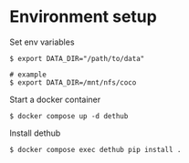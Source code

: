 # Environment setup

Set env variables

```
$ export DATA_DIR="/path/to/data"

# example
$ export DATA_DIR=/mnt/nfs/coco
```

Start a docker container

```
$ docker compose up -d dethub
```

Install dethub

```
$ docker compose exec dethub pip install .
```
